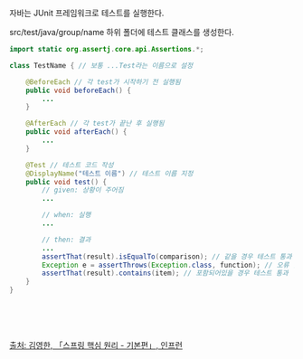 <br />

자바는 JUnit 프레임워크로 테스트를 실행한다.

src/test/java/group/name 하위 폴더에 테스트 클래스를 생성한다.

```java
import static org.assertj.core.api.Assertions.*;

class TestName { // 보통 ...Test라는 이름으로 설정

    @BeforeEach // 각 test가 시작하기 전 실행됨
    public void beforeEach() {
        ...
    }

    @AfterEach // 각 test가 끝난 후 실행됨
    public void afterEach() {
        ...
    }

    @Test // 테스트 코드 작성
    @DisplayName("테스트 이름") // 테스트 이름 지정
    public void test() {
        // given: 상황이 주어짐
        ...

        // when: 실행
        ...

        // then: 결과
        ...
        assertThat(result).isEqualTo(comparison); // 같을 경우 테스트 통과
        Exception e = assertThrows(Exception.class, function); // 오류 발생할 경우 테스트 통과
        assertThat(result).contains(item); // 포함되어있을 경우 테스트 통과
    }
}
```

<br />
<br />
<br />

[출처: 김영한, 「스프링 핵심 원리 - 기본편」, 인프런](https://www.inflearn.com/course/%EC%8A%A4%ED%94%84%EB%A7%81-%ED%95%B5%EC%8B%AC-%EC%9B%90%EB%A6%AC-%EA%B8%B0%EB%B3%B8%ED%8E%B8)

<br />
